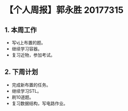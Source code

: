 # 【个人周报】郭永胜 20177315

## 1. 本周工作
  - 写vj上布置的题。
  - 继续学习容器。
  - 复习近物，参加考试。
## 2. 下周计划
  - 完成新布置的任务。
  - 继续学习STL。
  - 刷10道题。
  - 复习数据结构，写电路作业。
